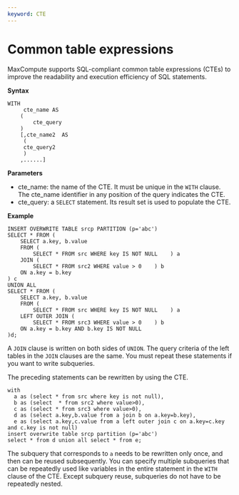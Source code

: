 ```yaml
---
keyword: CTE
---
```


# Common table expressions

MaxCompute supports SQL-compliant common table expressions \(CTEs\) to improve the readability and execution efficiency of SQL statements.

**Syntax**

```
WITH 
     cte_name AS
    (
        cte_query
    )
    [,cte_name2  AS 
     (
     cte_query2
     )
    ,......]
```

**Parameters**

-   cte\_name: the name of the CTE. It must be unique in the `WITH` clause. The cte\_name identifier in any position of the query indicates the CTE.
-   cte\_query: a `SELECT` statement. Its result set is used to populate the CTE.

**Example**

```
INSERT OVERWRITE TABLE srcp PARTITION (p='abc')
SELECT * FROM (
    SELECT a.key, b.value
    FROM (
        SELECT * FROM src WHERE key IS NOT NULL    ) a
    JOIN (
        SELECT * FROM src2 WHERE value > 0    ) b
    ON a.key = b.key
) c
UNION ALL
SELECT * FROM (
    SELECT a.key, b.value
    FROM (
        SELECT * FROM src WHERE key IS NOT NULL    ) a
    LEFT OUTER JOIN (
        SELECT * FROM src3 WHERE value > 0    ) b
    ON a.key = b.key AND b.key IS NOT NULL
)d;
```

A `JOIN` clause is written on both sides of `UNION`. The query criteria of the left tables in the `JOIN` clauses are the same. You must repeat these statements if you want to write subqueries.

The preceding statements can be rewritten by using the CTE.

```
with 
  a as (select * from src where key is not null),
  b as (select  * from src2 where value>0),
  c as (select * from src3 where value>0),
  d as (select a.key,b.value from a join b on a.key=b.key),
  e as (select a.key,c.value from a left outer join c on a.key=c.key and c.key is not null)
insert overwrite table srcp partition (p='abc')
select * from d union all select * from e;
```

The subquery that corresponds to `a` needs to be rewritten only once, and then can be reused subsequently. You can specify multiple subqueries that can be repeatedly used like variables in the entire statement in the `WITH` clause of the CTE. Except subquery reuse, subqueries do not have to be repeatedly nested.

